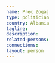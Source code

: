 ```yaml
---
name: Preç Zogaj
type: politician
country: Albania
tagline:
description:
related-persons:
connections:
layout: person
---
```

